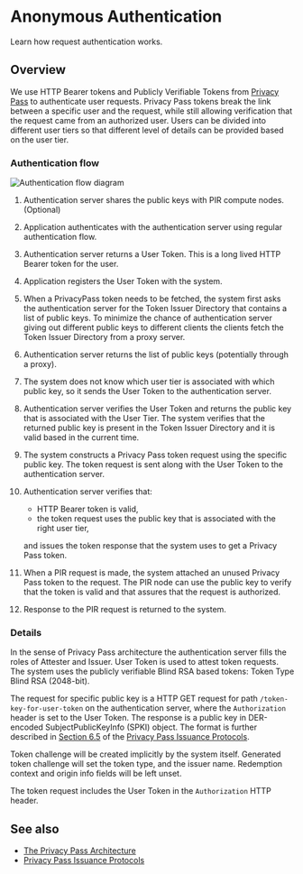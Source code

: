 # Anonymous Authentication

Learn how request authentication works.

## Overview

We use HTTP Bearer tokens and Publicly Verifiable Tokens from [Privacy Pass](https://www.rfc-editor.org/rfc/rfc9578) to
authenticate user requests. Privacy Pass tokens break the link between a specific user and the request, while still
allowing verification that the request came from an authorized user. Users can be divided into different user tiers so
that different level of details can be provided based on the user tier.

### Authentication flow

![Authentication flow diagram](authentication.png)

1. Authentication server shares the public keys with PIR compute nodes. (Optional)
2. Application authenticates with the authentication server using regular authentication flow.
3. Authentication server returns a User Token. This is a long lived HTTP Bearer token for the user.
4. Application registers the User Token with the system.
5. When a PrivacyPass token needs to be fetched, the system first asks the authentication server for the Token Issuer
   Directory that contains a list of public keys. To minimize the chance of authentication server giving out different
   public keys to different clients the clients fetch the Token Issuer Directory from a proxy server.
6. Authentication server returns the list of public keys (potentially through a proxy).
7. The system does not know which user tier is associated with which public key, so it sends the User Token to the
   authentication server.
8. Authentication server verifies the User Token and returns the public key that is associated with the User Tier. The
   system verifies that the returned public key is present in the Token Issuer Directory and it is valid based in the
   current time.
9. The system constructs a Privacy Pass token request using the specific public key. The token request is sent along
   with the User Token to the authentication server.
10. Authentication server verifies that:
    * HTTP Bearer token is valid,
    * the token request uses the public key that is associated with the right user tier,

    and issues the token response that the system uses to get a Privacy Pass token.
11. When a PIR request is made, the system attached an unused Privacy Pass token to the request. The PIR node can use
    the public key to verify that the token is valid and that assures that the request is authorized.
12. Response to the PIR request is returned to the system.

### Details

In the sense of Privacy Pass architecture the authentication server fills the roles of Attester and Issuer. User Token
is used to attest token requests. The system uses the publicly verifiable Blind RSA based tokens: Token Type Blind RSA
(2048-bit).

The request for specific public key is a HTTP GET request for path `/token-key-for-user-token` on the authentication
server, where the `Authorization` header is set to the User Token. The response is a public key in DER-encoded
SubjectPublicKeyInfo (SPKI) object. The format is further described in [Section
6.5](https://www.rfc-editor.org/rfc/rfc9578#name-issuer-configuration-2) of the [Privacy Pass Issuance
Protocols](https://www.rfc-editor.org/rfc/rfc9578).

Token challenge will be created implicitly by the system itself. Generated token challenge will set the token type, and
the issuer name. Redemption context and origin info fields will be left unset.

The token request includes the User Token in the `Authorization` HTTP header.

## See also

- [The Privacy Pass Architecture](https://www.rfc-editor.org/rfc/rfc9576)
- [Privacy Pass Issuance Protocols](https://www.rfc-editor.org/rfc/rfc9578)
